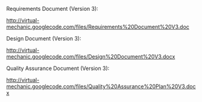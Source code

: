Requirements Document (Version 3):

http://virtual-mechanic.googlecode.com/files/Requirements%20Document%20V3.doc

Design Document (Version 3):

http://virtual-mechanic.googlecode.com/files/Design%20Document%20V3.docx

Quality Assurance Document (Version 3):

http://virtual-mechanic.googlecode.com/files/Quality%20Assurance%20Plan%20V3.docx
